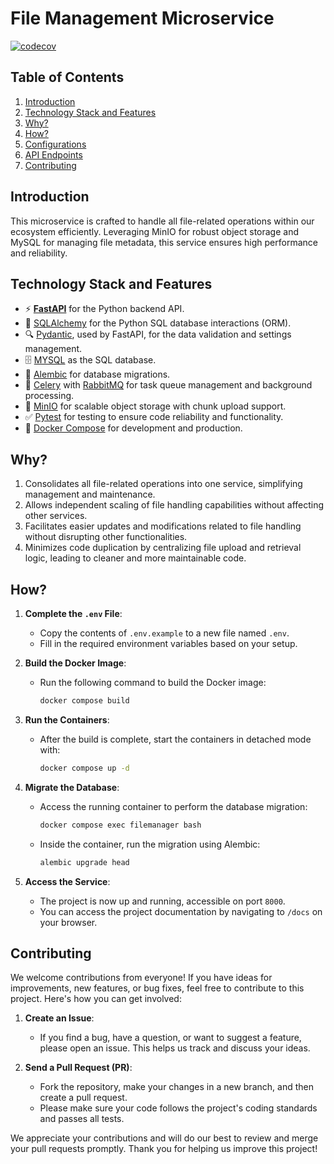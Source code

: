 # File Management Microservice

[![codecov](https://codecov.io/github/hanieas/File-Management-Microservice/graph/badge.svg?token=OGUBX46W31)](https://codecov.io/github/hanieas/File-Management-Microservice)

## Table of Contents
1. [Introduction](#introduction)
2. [Technology Stack and Features](#technology-stack-and-features)
3. [Why?](#why)
4. [How?](#how)
4. [Configurations]()
5. [API Endpoints]()
6. [Contributing](#Contributing)

## Introduction

This microservice is crafted to handle all file-related operations within our ecosystem efficiently. Leveraging MinIO for robust object storage and MySQL for managing file metadata, this service ensures high performance and reliability. 

## Technology Stack and Features

- ⚡ [**FastAPI**](https://fastapi.tiangolo.com) for the Python backend API.
- 🧰 [SQLAlchemy](https://www.sqlalchemy.org/) for the Python SQL database interactions (ORM).
- 🔍 [Pydantic](https://docs.pydantic.dev), used by FastAPI, for the data validation and settings management.
- 🗄️ [MYSQL](https://www.mysql.com/) as the SQL database.
- 🔄 [Alembic](https://alembic.sqlalchemy.org/en/latest) for database migrations.
- 🔧 [Celery](https://docs.celeryq.dev/en/stable/) with [RabbitMQ](https://www.rabbitmq.com/) for task queue management and background processing.
- 💾 [MinIO](https://min.io/) for scalable object storage with chunk upload support.
- ✅ [Pytest](https://pytest.org) for testing to ensure code reliability and functionality.
- 🐋 [Docker Compose](https://www.docker.com) for development and production.
  
## Why?

1. Consolidates all file-related operations into one service, simplifying management and maintenance.
2. Allows independent scaling of file handling capabilities without affecting other services.
3. Facilitates easier updates and modifications related to file handling without disrupting other functionalities.
4. Minimizes code duplication by centralizing file upload and retrieval logic, leading to cleaner and more maintainable code.

## How?

1. **Complete the `.env` File**: 
    - Copy the contents of `.env.example` to a new file named `.env`.
    - Fill in the required environment variables based on your setup.

2. **Build the Docker Image**:
    - Run the following command to build the Docker image:
        ```bash
        docker compose build
        ```

3. **Run the Containers**:
    - After the build is complete, start the containers in detached mode with:
        ```bash
        docker compose up -d
        ```

4. **Migrate the Database**:
    - Access the running container to perform the database migration:
        ```bash
        docker compose exec filemanager bash
        ```
    - Inside the container, run the migration using Alembic:
        ```bash
        alembic upgrade head
        ```

5. **Access the Service**:
    - The project is now up and running, accessible on port `8000`.
    - You can access the project documentation by navigating to `/docs` on your browser.


## Contributing

We welcome contributions from everyone! If you have ideas for improvements, new features, or bug fixes, feel free to contribute to this project. Here's how you can get involved:

1. **Create an Issue**: 
    - If you find a bug, have a question, or want to suggest a feature, please open an issue. This helps us track and discuss your ideas.

2. **Send a Pull Request (PR)**:
    - Fork the repository, make your changes in a new branch, and then create a pull request. 
    - Please make sure your code follows the project's coding standards and passes all tests.

We appreciate your contributions and will do our best to review and merge your pull requests promptly. Thank you for helping us improve this project!
